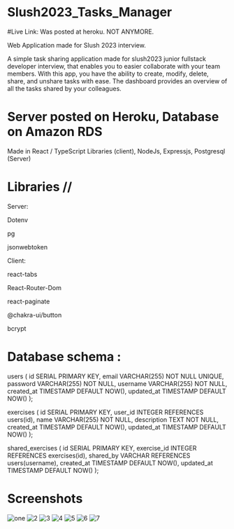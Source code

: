 # Slush2023_Tasks_Manager

#Live Link: Was posted at heroku. NOT ANYMORE.

Web Application made for Slush 2023 interview.

A simple task sharing application made for slush2023 junior fullstack developer interview, that enables you to easier collaborate with your team members. With this app, you have the ability to create, modify, delete, share, and unshare tasks with ease. The dashboard provides an overview of all the tasks shared by your colleagues.

# Server posted on Heroku, Database on Amazon RDS

Made in React / TypeScript Libraries (client), NodeJs, Expressjs, Postgresql (Server) 

# Libraries //

Server:


Dotenv	


pg			


jsonwebtoken	


Client:


react-tabs


React-Router-Dom	


react-paginate


@chakra-ui/button


bcrypt		

# Database schema : 

users (
  id SERIAL PRIMARY KEY,
  email VARCHAR(255) NOT NULL UNIQUE,
  password VARCHAR(255) NOT NULL,
  username VARCHAR(255) NOT NULL,
  created_at TIMESTAMP DEFAULT NOW(),
  updated_at TIMESTAMP DEFAULT NOW()
);


exercises (
  id SERIAL PRIMARY KEY,
  user_id INTEGER REFERENCES users(id),
  name VARCHAR(255) NOT NULL,
  description TEXT NOT NULL,
  created_at TIMESTAMP DEFAULT NOW(),
  updated_at TIMESTAMP DEFAULT NOW()
);


shared_exercises (
  id SERIAL PRIMARY KEY,
  exercise_id INTEGER REFERENCES exercises(id),
  shared_by VARCHAR REFERENCES users(username),
  created_at TIMESTAMP DEFAULT NOW(),
  updated_at TIMESTAMP DEFAULT NOW()
);
# Screenshots 
![one](https://user-images.githubusercontent.com/94826253/221431571-985a9fa1-d35d-461e-9856-e29cacc0a002.png)
![2](https://user-images.githubusercontent.com/94826253/221431575-3f33c2f9-b937-454a-ac08-81c77fb918d1.png)
![3](https://user-images.githubusercontent.com/94826253/221431576-c94ed4d6-11c7-4835-9228-3a7848eea537.png)
![4](https://user-images.githubusercontent.com/94826253/221431577-826d7f38-7223-4359-940f-a33596d2b602.png)
![5](https://user-images.githubusercontent.com/94826253/221431578-792408d2-2926-453b-a369-5ef141f0b2ba.png)
![6](https://user-images.githubusercontent.com/94826253/221431580-2b42c919-e07e-4f78-9b4e-3fbf95af7807.png)
![7](https://user-images.githubusercontent.com/94826253/221431582-8228554f-eb44-4b22-beee-f1bd34c4d571.png)
